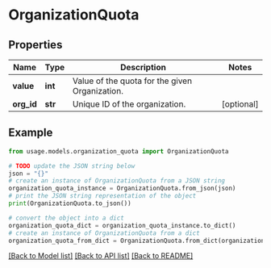 # OrganizationQuota


## Properties

Name | Type | Description | Notes
------------ | ------------- | ------------- | -------------
**value** | **int** | Value of the quota for the given Organization. | 
**org_id** | **str** | Unique ID of the organization. | [optional] 

## Example

```python
from usage.models.organization_quota import OrganizationQuota

# TODO update the JSON string below
json = "{}"
# create an instance of OrganizationQuota from a JSON string
organization_quota_instance = OrganizationQuota.from_json(json)
# print the JSON string representation of the object
print(OrganizationQuota.to_json())

# convert the object into a dict
organization_quota_dict = organization_quota_instance.to_dict()
# create an instance of OrganizationQuota from a dict
organization_quota_from_dict = OrganizationQuota.from_dict(organization_quota_dict)
```
[[Back to Model list]](../README.md#documentation-for-models) [[Back to API list]](../README.md#documentation-for-api-endpoints) [[Back to README]](../README.md)


